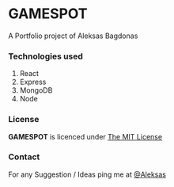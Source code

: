 # GAMESPOT
A Portfolio project of Aleksas Bagdonas

### Technologies used
1. React
2. Express
3. MongoDB
4. Node

### License
**GAMESPOT** is licenced under [The MIT License](https://opensource.org/licenses/MIT)

### Contact

For any Suggestion / Ideas ping me at [@Aleksas](https://www.linkedin.com/in/aleksas-bagdonas-2bb8a71b2/)

